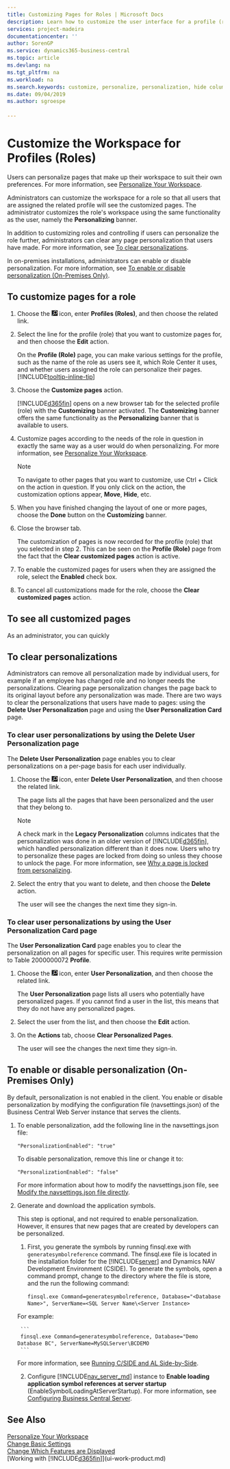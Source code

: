 ```yaml
---
title: Customizing Pages for Roles | Microsoft Docs
description: Learn how to customize the user interface for a profile (role) so that all users assigned that role see a customized workspace.
services: project-madeira
documentationcenter: ''
author: SorenGP
ms.service: dynamics365-business-central
ms.topic: article
ms.devlang: na
ms.tgt_pltfrm: na
ms.workload: na
ms.search.keywords: customize, personalize, personalization, hide columns, remove fields, move fields
ms.date: 09/04/2019
ms.author: sgroespe

---
```

# Customize the Workspace for Profiles (Roles)

Users can personalize pages that make up their workspace to suit their own preferences. For more information, see [Personalize Your Workspace](ui-personalization-user.md).

Administrators can customize the workspace for a role so that all users that are assigned the related profile will see the customized pages. The administrator customizes the role's workspace using the same functionality as the user, namely the **Personalizing** banner.

In addition to customizing roles and controlling if users can personalize the role further, administrators can clear any page personalization that users have made. For more information, see [To clear personalizations](ui-personalization-manage.md#to-clear-personalizations).

In on-premises installations, administrators can enable or disable personalization. For more information, see [To enable or disable personalization (On-Premises Only)](ui-personalization-manage.md#EnablePersonalization).

## To customize pages for a role
1. Choose the ![Lightbulb that opens the Tell Me feature](media/ui-search/search_small.png "Tell me what you want to do") icon, enter **Profiles (Roles)**, and then choose the related link.
2. Select the line for the profile (role) that you want to customize pages for, and then choose the **Edit** action.

    On the **Profile (Role)** page, you can make various settings for the profile, such as the name of the role as users see it, which Role Center it uses, and whether users assigned the role can personalize their pages. [!INCLUDE[tooltip-inline-tip](includes/tooltip-inline-tip_md.md)]

3. Choose the **Customize pages** action.

    [!INCLUDE[d365fin](includes/d365fin_md.md)] opens on a new browser tab for the selected profile (role) with the **Customizing** banner activated. The **Customizing** banner offers the same functionality as the **Personalizing** banner that is available to users.

4. Customize pages according to the needs of the role in question in exactly the same way as a user would do when personalizing. For more information, see [Personalize Your Workspace](ui-personalization-user.md).

    > [!NOTE]
    > To navigate to other pages that you want to customize, use Ctrl + Click on the action in question. If you only click on the action, the customization options appear, **Move**, **Hide**, etc.

5. When you have finished changing the layout of one or more pages, choose the **Done** button on the **Customizing** banner.
6. Close the browser tab.

    The customization of pages is now recorded for the profile (role) that you selected in step 2. This can be seen on the **Profile (Role)** page from the fact that the **Clear customized pages** action is active.

7. To enable the customized pages for users when they are assigned the role, select the **Enabled** check box.
8. To cancel all customizations made for the role, choose the **Clear customized pages** action.  

## To see all customized pages
As an administrator, you can quickly

## To clear personalizations
Administrators can remove all personalization made by individual users, for example if an employee has changed role and no longer needs the personalizations. Clearing page personalization changes the page back to its original layout before any personalization was made. There are two ways to clear the personalizations that users have made to pages: using the **Delete User Personalization** page and using the **User Personalization Card** page.

### To clear user personalizations by using the Delete User Personalization page
The **Delete User Personalization** page enables you to clear personalizations on a per-page basis for each user individually.

1. Choose the ![Lightbulb that opens the Tell Me feature](media/ui-search/search_small.png "Tell me what you want to do") icon, enter **Delete User Personalization**, and then choose the related link.

    The page lists all the pages that have been personalized and the user that they belong to.

    >[!NOTE]
    > A check mark in the **Legacy Personalization** columns indicates that the personalization was done in an older version of [!INCLUDE[d365fin](includes/d365fin_md.md)], which handled personalization different than it does now. Users who try to personalize these pages are locked from doing so unless they choose to unlock the page. For more information, see [Why a page is locked from personalizing](ui-personalization-locked.md).

2. Select the entry that you want to delete, and then choose the **Delete** action.

    The user will see the changes the next time they sign-in.

### To clear user personalizations by using the User Personalization Card page
The **User Personalization Card** page enables you to clear the personalization on all pages for specific user. This requires write permission to Table 2000000072 **Profile**.

1. Choose the ![Lightbulb that opens the Tell Me feature](media/ui-search/search_small.png "Tell me what you want to do") icon, enter **User Personalization**, and then choose the related link.

    The **User Personalization** page lists all users who potentially have personalized pages. If you cannot find a user in the list, this means that they do not have any personalized pages.

2. Select the user from the list, and then choose the **Edit** action.

3. On the **Actions** tab, choose **Clear Personalized Pages**.

    The user will see the changes the next time they sign-in.

## <a name="EnablePersonalization"></a>To enable or disable personalization (On-Premises Only)

By default, personalization is not enabled in the client. You enable or disable personalization by modifying the configuration file (navsettings.json) of the Business Central Web Server instance that serves the clients.

1. To enable personalization, add the following line in the navsettings.json file:

    ```
    "PersonalizationEnabled": "true"
    ```

    To disable personalization, remove this line or change it to:

    ```
    "PersonalizationEnabled": "false"
    ```

    For more information about how to modify the navsettings.json file, see [Modify the navsettings.json file directly](https://docs.microsoft.com/en-us/dynamics365/business-central/dev-itpro/administration/configure-web-server?branch=master#Settings).

2. Generate and download the application symbols.

    This step is optional, and not required to enable personalization. However, it ensures that new pages that are created by developers can be personalized.

    1. First, you generate the symbols by running finsql.exe with `generatesymbolreference` command. The finsql.exe file is located in the installation folder for the [!INCLUDE[server](includes/server.md)] and Dynamics NAV Development Environment (CSIDE). To generate the symbols, open a command prompt, change to the directory where the file is store, and the run the following command:

        ```
        finsql.exe Command=generatesymbolreference, Database="<Database Name>", ServerName=<SQL Server Name\<Server Instance>
        ```
    For example:

        ```
        finsql.exe Command=generatesymbolreference, Database="Demo Database BC", ServerName=MySQLServer\BCDEMO
        ```

    For more information, see [Running C/SIDE and AL Side-by-Side](https://docs.microsoft.com/en-us/dynamics365/business-central/dev-itpro/developer/devenv-running-cside-and-al-side-by-side).

    2. Configure [!INCLUDE[nav_server_md](includes/nav_server_md.md)] instance to **Enable loading application symbol references at server startup** (EnableSymbolLoadingAtServerStartup). For more information, see [Configuring Business Central Server](https://docs.microsoft.com/en-us/dynamics365/business-central/dev-itpro/administration/configure-server-instance#development-settings).

## See Also
[Personalize Your Workspace](ui-personalization-user.md)  
[Change Basic Settings](ui-change-basic-settings.md)  
[Change Which Features are Displayed](ui-experiences.md)  
[Working with [!INCLUDE[d365fin](includes/d365fin_md.md)]](ui-work-product.md)  
